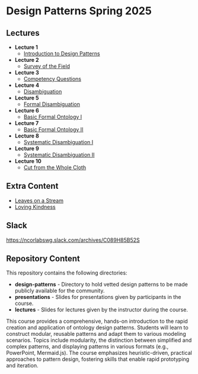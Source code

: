 # Design Patterns Spring 2025

## Lectures

* **Lecture 1**
  - [Introduction to Design Patterns]()
* **Lecture 2**
  - [Survey of the Field]()
* **Lecture 3**
  - [Competency Questions]()
* **Lecture 4**
  - [Disambiguation]()
* **Lecture 5**
  - [Formal Disambiguation]()
* **Lecture 6**
  - [Basic Formal Ontology I]()
* **Lecture 7**
  - [Basic Formal Ontology II]()
* **Lecture 8**
  - [Systematic Disambiguation I]()
* **Lecture 9**
   - [Systematic Disambiguation II]()
* **Lecture 10**
  - [Cut from the Whole Cloth]()

## Extra Content
  - [Leaves on a Stream](https://www.youtube.com/watch?v=t0cliLzDjoc&list=PLDpLIEgKNGbMHCPdRvBHhJnLzigvuNvc2)
  - [Loving Kindness](https://www.youtube.com/watch?v=b6YrzjC2nb4&list=PLDpLIEgKNGbMHCPdRvBHhJnLzigvuNvc2&index=2)

## Slack

https://ncorlabswg.slack.com/archives/C089H85B52S

## Repository Content
This repository contains the following directories: 

* **design-patterns** - Directory to hold vetted design patterns to be made publicly available for the community.
* **presentations** - Slides for presentations given by participants in the course. 
* **lectures** - Slides for lectures given by the instructor during the course. 

This course provides a comprehensive, hands-on introduction to the rapid creation and application of ontology design patterns. Students will learn to construct modular, reusable patterns and adapt them to various modeling scenarios. Topics include modularity, the distinction between simplified and complex patterns, and displaying patterns in various formats (e.g., PowerPoint, Mermaid.js). The course emphasizes heuristic-driven, practical approaches to pattern design, fostering skills that enable rapid prototyping and iteration.

